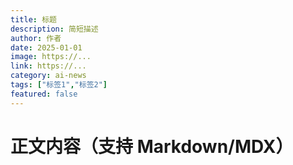 ```yaml
---
title: 标题
description: 简短描述
author: 作者
date: 2025-01-01
image: https://...
link: https://...
category: ai-news
tags: ["标签1","标签2"]
featured: false
---
```


# 正文内容（支持 Markdown/MDX）